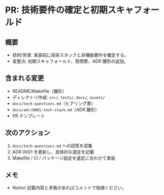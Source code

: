 # PR: 技術要件の確定と初期スキャフォールド

## 概要
- 目的/背景: 実装前に技術スタックと非機能要件を確定する。
- 変更点: 初期スキャフォールド、質問票、ADR 雛形の追加。

## 含まれる変更
- README/Makefile（雛形）
- ディレクトリ作成: `src/`, `tests/`, `docs/`, `assets/`
- `docs/tech-questions.md`（ヒアリング票）
- `docs/adr/0001-tech-stack.md`（ADR 雛形）
- PR テンプレート

## 次のアクション
1. `docs/tech-questions.md` への回答を収集
2. ADR 0001 を更新し、具体的な選定を記載
3. Makefile / CI / パッケージ設定を選定に合わせて実装

## メモ
- Notion 記載内容と矛盾があればコメントで指摘ください。

